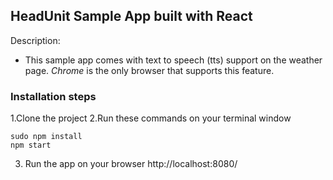 ## HeadUnit Sample App built with React

Description:
>
* This sample app comes with text to speech (tts) support on the weather page.
_Chrome_ is the only browser that supports this feature.


### Installation steps

1.Clone the project
2.Run these commands on your terminal window
```
sudo npm install
npm start
```
3. Run the app on your browser http://localhost:8080/
